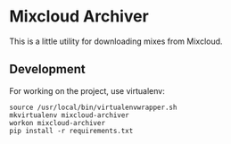 # Mixcloud Archiver

This is a little utility for downloading mixes from Mixcloud. 

## Development

For working on the project, use virtualenv:

``` shell
source /usr/local/bin/virtualenvwrapper.sh
mkvirtualenv mixcloud-archiver
workon mixcloud-archiver
pip install -r requirements.txt
```
